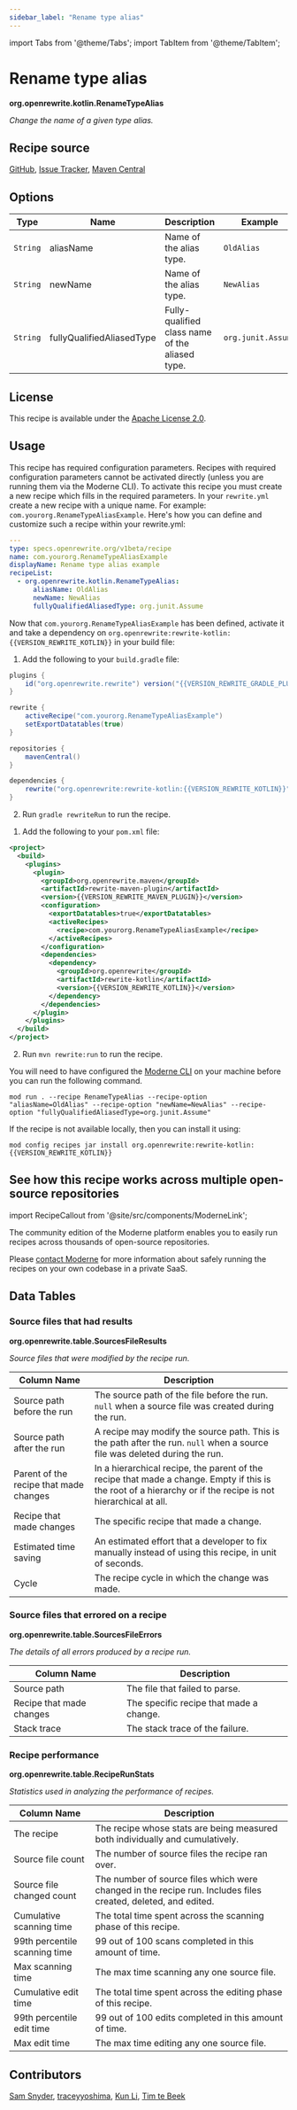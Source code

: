 ```yaml
---
sidebar_label: "Rename type alias"
---
```


import Tabs from '@theme/Tabs';
import TabItem from '@theme/TabItem';

# Rename type alias

**org.openrewrite.kotlin.RenameTypeAlias**

_Change the name of a given type alias._

## Recipe source

[GitHub](https://github.com/openrewrite/rewrite-kotlin/blob/main/src/main/java/org/openrewrite/kotlin/RenameTypeAlias.java), 
[Issue Tracker](https://github.com/openrewrite/rewrite-kotlin/issues), 
[Maven Central](https://central.sonatype.com/artifact/org.openrewrite/rewrite-kotlin/)
## Options

| Type | Name | Description | Example |
| -- | -- | -- | -- |
| `String` | aliasName | Name of the alias type. | `OldAlias` |
| `String` | newName | Name of the alias type. | `NewAlias` |
| `String` | fullyQualifiedAliasedType | Fully-qualified class name of the aliased type. | `org.junit.Assume` |

## License

This recipe is available under the [Apache License 2.0](https://www.apache.org/licenses/LICENSE-2.0).


## Usage

This recipe has required configuration parameters. Recipes with required configuration parameters cannot be activated directly (unless you are running them via the Moderne CLI). To activate this recipe you must create a new recipe which fills in the required parameters. In your `rewrite.yml` create a new recipe with a unique name. For example: `com.yourorg.RenameTypeAliasExample`.
Here's how you can define and customize such a recipe within your rewrite.yml:
```yaml title="rewrite.yml"
---
type: specs.openrewrite.org/v1beta/recipe
name: com.yourorg.RenameTypeAliasExample
displayName: Rename type alias example
recipeList:
  - org.openrewrite.kotlin.RenameTypeAlias:
      aliasName: OldAlias
      newName: NewAlias
      fullyQualifiedAliasedType: org.junit.Assume
```

Now that `com.yourorg.RenameTypeAliasExample` has been defined, activate it and take a dependency on `org.openrewrite:rewrite-kotlin:{{VERSION_REWRITE_KOTLIN}}` in your build file:
<Tabs groupId="projectType">
<TabItem value="gradle" label="Gradle">

1. Add the following to your `build.gradle` file:

```groovy title="build.gradle"
plugins {
    id("org.openrewrite.rewrite") version("{{VERSION_REWRITE_GRADLE_PLUGIN}}")
}

rewrite {
    activeRecipe("com.yourorg.RenameTypeAliasExample")
    setExportDatatables(true)
}

repositories {
    mavenCentral()
}

dependencies {
    rewrite("org.openrewrite:rewrite-kotlin:{{VERSION_REWRITE_KOTLIN}}")
}
```
2. Run `gradle rewriteRun` to run the recipe.
</TabItem>
<TabItem value="maven" label="Maven">

1. Add the following to your `pom.xml` file:

```xml title="pom.xml"
<project>
  <build>
    <plugins>
      <plugin>
        <groupId>org.openrewrite.maven</groupId>
        <artifactId>rewrite-maven-plugin</artifactId>
        <version>{{VERSION_REWRITE_MAVEN_PLUGIN}}</version>
        <configuration>
          <exportDatatables>true</exportDatatables>
          <activeRecipes>
            <recipe>com.yourorg.RenameTypeAliasExample</recipe>
          </activeRecipes>
        </configuration>
        <dependencies>
          <dependency>
            <groupId>org.openrewrite</groupId>
            <artifactId>rewrite-kotlin</artifactId>
            <version>{{VERSION_REWRITE_KOTLIN}}</version>
          </dependency>
        </dependencies>
      </plugin>
    </plugins>
  </build>
</project>
```
2. Run `mvn rewrite:run` to run the recipe.
</TabItem>
<TabItem value="moderne-cli" label="Moderne CLI">

You will need to have configured the [Moderne CLI](https://docs.moderne.io/user-documentation/moderne-cli/getting-started/cli-intro) on your machine before you can run the following command.

```shell title="shell"
mod run . --recipe RenameTypeAlias --recipe-option "aliasName=OldAlias" --recipe-option "newName=NewAlias" --recipe-option "fullyQualifiedAliasedType=org.junit.Assume"
```

If the recipe is not available locally, then you can install it using:
```shell
mod config recipes jar install org.openrewrite:rewrite-kotlin:{{VERSION_REWRITE_KOTLIN}}
```
</TabItem>
</Tabs>

## See how this recipe works across multiple open-source repositories

import RecipeCallout from '@site/src/components/ModerneLink';

<RecipeCallout link="https://app.moderne.io/recipes/org.openrewrite.kotlin.RenameTypeAlias" />

The community edition of the Moderne platform enables you to easily run recipes across thousands of open-source repositories.

Please [contact Moderne](https://moderne.io/product) for more information about safely running the recipes on your own codebase in a private SaaS.
## Data Tables

### Source files that had results
**org.openrewrite.table.SourcesFileResults**

_Source files that were modified by the recipe run._

| Column Name | Description |
| ----------- | ----------- |
| Source path before the run | The source path of the file before the run. `null` when a source file was created during the run. |
| Source path after the run | A recipe may modify the source path. This is the path after the run. `null` when a source file was deleted during the run. |
| Parent of the recipe that made changes | In a hierarchical recipe, the parent of the recipe that made a change. Empty if this is the root of a hierarchy or if the recipe is not hierarchical at all. |
| Recipe that made changes | The specific recipe that made a change. |
| Estimated time saving | An estimated effort that a developer to fix manually instead of using this recipe, in unit of seconds. |
| Cycle | The recipe cycle in which the change was made. |

### Source files that errored on a recipe
**org.openrewrite.table.SourcesFileErrors**

_The details of all errors produced by a recipe run._

| Column Name | Description |
| ----------- | ----------- |
| Source path | The file that failed to parse. |
| Recipe that made changes | The specific recipe that made a change. |
| Stack trace | The stack trace of the failure. |

### Recipe performance
**org.openrewrite.table.RecipeRunStats**

_Statistics used in analyzing the performance of recipes._

| Column Name | Description |
| ----------- | ----------- |
| The recipe | The recipe whose stats are being measured both individually and cumulatively. |
| Source file count | The number of source files the recipe ran over. |
| Source file changed count | The number of source files which were changed in the recipe run. Includes files created, deleted, and edited. |
| Cumulative scanning time | The total time spent across the scanning phase of this recipe. |
| 99th percentile scanning time | 99 out of 100 scans completed in this amount of time. |
| Max scanning time | The max time scanning any one source file. |
| Cumulative edit time | The total time spent across the editing phase of this recipe. |
| 99th percentile edit time | 99 out of 100 edits completed in this amount of time. |
| Max edit time | The max time editing any one source file. |


## Contributors
[Sam Snyder](mailto:sam@moderne.io), [traceyyoshima](mailto:tracey.yoshima@gmail.com), [Kun Li](mailto:kun@moderne.io), [Tim te Beek](mailto:timtebeek@gmail.com)
